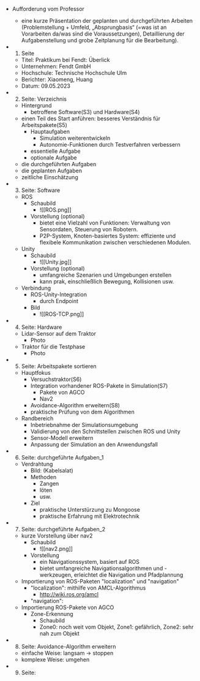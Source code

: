 - Aufforderung vom Professor
	- eine kurze Präsentation der geplanten und durchgeführten Arbeiten (Problemstellung + Umfeld, „Absprungbasis“ (=was ist an Vorarbeiten da/was sind die Voraussetzungen), Detaillierung der Aufgabenstellung und grobe Zeitplanung für die Bearbeitung).

- 1. Seite 
	- Titel: Praktikum bei Fendt: Überlick 
	- Unternehmen: Fendt GmbH
	- Hochschule: Technische Hochschule Ulm
	- Berichter: Xiaomeng, Huang
	- Datum: 09.05.2023
- 2. Seite: Verzeichnis 
	- Hintergrund
		- betroffene Software(S3) und Hardware(S4)
	- einen Teil des Start anführen: besseres Verständnis für Arbeitspakete(S5) 
		- Hauptaufgaben 
			- Simulation weiterentwickeln
			- Autonomie-Funktionen durch Testverfahren verbessern
		- essentielle Aufgabe 
		- optionale Aufgabe 
	- die durchgeführten Aufgaben 
	- die geplanten Aufgaben 
	- zeitliche Einschätzung 



- 3. Seite: Software 
	- ROS
		- Schaubild 
			- ![[ROS.png]] 
		- Vorstellung (optional)
			- bietet eine Vielzahl von Funktionen: Verwaltung von Sensordaten, Steuerung von Robotern. 
			- P2P-System, Knoten-basiertes System: effiziente und flexibele Kommunikation zwischen verschiedenen Modulen.
	- Unity 
		- Schaubild 
			- ![[Unity.jpg]]
		- Vorstellung (optional)
			- umfangreiche Szenarien und Umgebungen erstellen
			- kann prak, einschließlich Bewegung, Kollisionen usw. 
	- Verbindung 
		- ROS-Unity-Integration
			- durch Endpoint
		- Bild 
			- ![[ROS-TCP.png]]
- 4. Seite: Hardware 
	- Lidar-Sensor auf dem Traktor 
		- Photo 
	- Traktor für die Testphase 
		- Photo 
- 5. Seite: Arbeitspakete sortieren 
	- Hauptfokus 
		- Versuchstraktor(S6) 
		- Integration vorhandener ROS-Pakete in Simulation(S7) 
			- Pakete von AGCO 
			- Nav2
		- Avoidance-Algorithm erweitern(S8) 
		- praktische Prüfung von dem Algorithmen
	- Randbereich 
		- Inbetriebnahme der Simulationsumgebung
		- Validierung von den Schnittstellen zwischen ROS und Unity 
		- Sensor-Modell erweitern 
		- Anpassung der Simulation an den Anwendungsfall 

- 6. Seite: durchgeführte Aufgaben_1 
	- Verdrahtung 
		- Bild: (Kabelsalat) 
		- Methoden 
			- Zangen 
			- löten 
			- usw. 
		- Ziel 
			- praktische Unterstürzung zu Mongoose 
			- praktische Erfahrung mit Elektrotechnik 
- 7. Seite: durchgeführte Aufgaben_2 
	- kurze Vorstellung über nav2 
		- Schaubild
			- ![[nav2.png]]
		- Vorstellung
			- ein Navigationssystem, basiert auf ROS
			- bietet umfangreiche Navigationsalgorithmen und -werkzeugen, erleichtet die Navigation und Pfadplannung
	- Importierung von ROS-Paketen "localization" und "navigation"
		- "localization": mithilfe von AMCL-Algorithmus 
			- http://wiki.ros.org/amcl
		- "navigation": 
	- Importierung ROS-Pakete von AGCO 
		- Zone-Erkennung 
			- Schaubild
			- Zone0: noch weit vom Objekt, Zone1: gefährlich, Zone2: sehr nah zum Objekt
- 8. Seite: Avoidance-Algorithm erweitern 
	- einfache Weise: langsam -> stoppen 
	- komplexe Weise: umgehen 
- 9. Seite: 